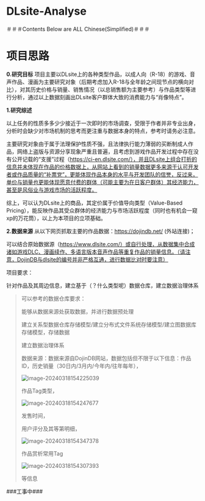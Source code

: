 # DLsite-Analyse

＃＃＃Contents Below are ALL Chinese(Simplified)＃＃＃

# 项目思路

**0.研究目标**
项目主要以DLsite上的各种类型作品，以成人向（R-18）的游戏、音声作品、漫画为主要研究对象（后期考虑加入R-18与全年龄之间现节点的横向对比），对其历史价格与销量、销售情况（以总销售额为主要参考）与作品类型等进行分析，通过以上数据刻画出DLsite客户群体大致的消费能力与“肖像特点”。

**1.研究综述**

以上任务的性质多多少少接近于一次即时的市场调查，受限于作者并非专业出身，分析时会缺少对市场机制的思考而更注重与数据本身的特点，参考时请务必注意。

主要研究对象由于属于法理保护性质不强，且法律执行能力薄弱的买断制成人作品，网络上盗版与资源分享现象严重且普遍，且考虑到游戏作品开发过程中存在没有公开记载的“支援”过程（https://ci-en.dlsite.com/），并且DLsite上组合打折的信息并未体现在作品的价格数据上，从网站上看到的销量数据更多来源于认可开发者或作品质量的“补票党”，更能体现作品本身的水平与开发团队的信誉，反过来，单价与销量也更能体现愿意付费的群体（可能主要为在日客户群体）其经济能力，甚至是风俗业与游戏市场的活跃程度。

综上，可以认为DLsite上的商品，其定价属于价值导向类型（Value-Based Pricing），能反映作品其受众群体的经济能力与市场活跃程度（同时也有机会一窥xp的万花筒），以上为本项目的立项基础。

**2.数据来源**
从以下网页抓取主要的作品数据：https://dojindb.net/ (外站连接)；

可以结合原始数据源（https://www.dlsite.com/）或自行处理，从数据集中合成诸如游戏DLC、漫画续作、多语言版本音声作品等重复作品的销量信息。（请注意，DojinDB与dlsite的编号并非严格互通，进行数据比对时要注意）

项目要求： 

针对作品及其周边信息，建立基于（？什么类型呢）数据仓库，建立数据治理体系

> 可以参考的数据仓库要求：
>
> 能够从数据来源处获取数据，并进行数据预处理
>
> 建立关系型数据仓库存储模型/建立分布式文件系统存储模型/建立图数据库存储模型，存储数据
>
> 建立数据治理体系
>
> 数据来源：数据来源自DojinDB网站，数据包括但不限于以下信息：作品ID，历史销量（30日内/3月内/今年内/往年每年），
>
> ![image-20240318154225039](C:\Users\User\AppData\Roaming\Typora\typora-user-images\image-20240318154225039.png)
>
> 作品Tag类型，
>
> ![image-20240318154247677](C:\Users\User\AppData\Roaming\Typora\typora-user-images\image-20240318154247677.png)
>
> 发售时间，
>
> 用户评分及其等第明细，
>
> ![image-20240318154347378](C:\Users\User\AppData\Roaming\Typora\typora-user-images\image-20240318154347378.png)
>
> 作品赏析常用Tag
>
> ![image-20240318154307393](C:\Users\User\AppData\Roaming\Typora\typora-user-images\image-20240318154307393.png)
>
> 等信息

###工事中###
